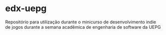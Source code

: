 # edx-uepg
Repositório para utilização durante o minicurso de desenvolvimento indie de jogos durante a semana acadêmica de engenharia de software da UEPG
